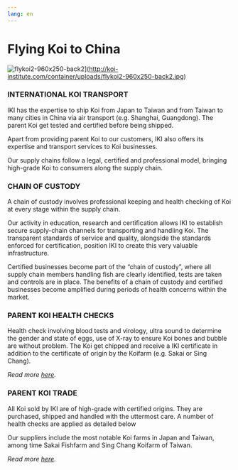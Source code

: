 ```yaml
---
lang: en
---
```

# Flying Koi to China

![flykoi2-960x250-back2](http://koi-institute.com/container/uploads/flykoi2-960x250-back2.jpg)](http://koi-institute.com/container/uploads/flykoi2-960x250-back2.jpg)

### INTERNATIONAL KOI TRANSPORT

IKI has the expertise to ship Koi from Japan to Taiwan and from Taiwan to many cities in China via air transport (e.g. Shanghai, Guangdong). The parent Koi get tested and certified before being shipped.

Apart from providing parent Koi to our customers, IKI also offers its expertise and transport services to Koi businesses.

Our supply chains follow a legal, certified and professional model, bringing high-grade Koi to consumers along the supply chain.

### CHAIN OF CUSTODY

A chain of custody involves professional keeping and health checking of Koi at every stage within the supply chain.

Our activity in education, research and certification allows IKI to establish secure supply-chain channels for transporting and handling Koi. The transparent standards of service and quality, alongside the standards enforced for certification, position IKI to create this very valuable infrastructure.

Certified businesses become part of the “chain of custody”, where all supply chain members handling fish are clearly identified, tests are taken and controls are in place. The benefits of a chain of custody and certified businesses become amplified during periods of health concerns within the market.

### PARENT KOI HEALTH CHECKS

Health check involving blood tests and virology, ultra sound to determine the gender and state of eggs, use of X-ray to ensure Koi bones and bubble are without problem. The Koi get chipped and receive a IKI certificate in addition to the certificate of origin by the Koifarm (e.g. Sakai or Sing Chang).

_Read more [here](http://koi-institute.com/koi-health-certification/)._

### PARENT KOI TRADE

All Koi sold by IKI are of high-grade with certified origins. They are purchased, shipped and handled with the uttermost care. A number of health checks are applied as detailed below

Our suppliers include the most notable Koi farms in Japan and Taiwan, among time Sakai Fishfarm and Sing Chang Koifarm of Taiwan.

_Read more [here](http://koi-institute.com/koi-breeders/)._
